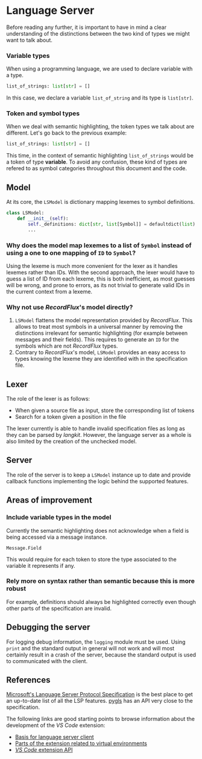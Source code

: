 # Language Server

Before reading any further, it is important to have in mind a clear understanding of the distinctions between the two kind of types we might want to talk about.

### Variable types

When using a programming language, we are used to declare variable with a type.

```python
list_of_strings: list[str] = []
```
In this case, we declare a variable `list_of_string` and its type is `list[str]`.

### Token and symbol types

When we deal with semantic highlighting, the token types we talk about are different. Let's go back to the previous example:

```python
list_of_strings: list[str] = []
```
This time, in the context of semantic highlighting `list_of_strings` would be a token of type **variable**. To avoid any confusion, these kind of types are refered to as symbol categories throughout this document and the code.

## Model

At its core, the `LSModel` is dictionary mapping lexemes to symbol definitions.

```python
class LSModel:
    def __init__(self):
        self._definitions: dict[str, list[Symbol]] = defaultdict(list)
        ...
```

### Why does the model map lexemes to a list of `Symbol` instead of using a one to one mapping of `ID` to `Symbol`?

Using the lexeme is much more convenient for the lexer as it handles lexemes rather than IDs. With the second approach, the lexer would have to guess a list of ID from each lexeme, this is both inefficient, as most guesses will be wrong, and prone to errors, as its not trivial to generate valid IDs in the current context from a lexeme.

### Why not use *RecordFlux*'s model directly?

1. `LSModel` flattens the model representation provided by *RecordFlux*. This allows to treat most symbols in a universal manner by removing the distinctions irrelevant for semantic highlighting (for example between messages and their fields). This requires to generate an `ID` for the symbols which are not *RecordFlux* types.
2. Contrary to *RecordFlux*'s model, `LSModel` provides an easy access to types knowing the lexeme they are identified with in the specification file.

## Lexer

The role of the lexer is as follows:

- When given a source file as input, store the corresponding list of tokens
- Search for a token given a position in the file

The lexer currently is able to handle invalid specification files as long as they can be parsed by *langkit*. However, the language server as a whole is also limited by the creation of the unchecked model.

## Server

The role of the server is to keep a `LSModel` instance up to date and provide callback functions implementing the logic behind the supported features.

## Areas of improvement

### Include variable types in the model

Currently the semantic highlighting does not acknowledge when a field is being accessed via a message instance.

```rflx
Message.Field
```

This would require for each token to store the type associated to the variable it represents if any.

### Rely more on syntax rather than semantic because this is more robust

For example, definitions should always be highlighted correctly even though other parts of the specification are invalid.

## Debugging the server

For logging debug information, the `logging` module must be used. Using `print` and the standard output in general will not work and will most certainly result in a crash of the server, because the standard output is used to communicated with the client.

## References

[Microsoft's Language Server Protocol Specification](https://microsoft.github.io/language-server-protocol/specifications/lsp/3.17/specification/) is the best place to get an up-to-date list of all the LSP features. [pygls](https://github.com/openlawlibrary/pygls) has an API very close to the specification.

The following links are good starting points to browse information about the development of the *VS Code* extension:

- [Basis for language server client](https://code.visualstudio.com/api/language-extensions/language-server-extension-guide)
- [Parts of the extension related to virtual environments](https://github.com/microsoft/vscode-python-tools-extension-template)
- [*VS Code* extension API](https://code.visualstudio.com/api)
